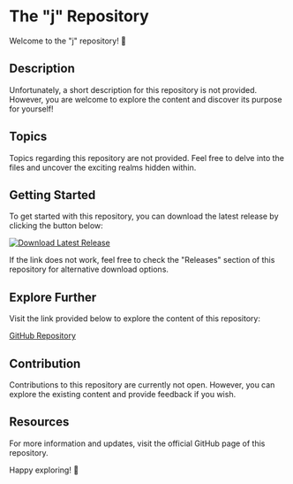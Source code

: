 
# The "j" Repository

Welcome to the "j" repository! 🚀

## Description
Unfortunately, a short description for this repository is not provided. However, you are welcome to explore the content and discover its purpose for yourself!

## Topics
Topics regarding this repository are not provided. Feel free to delve into the files and uncover the exciting realms hidden within.

## Getting Started
To get started with this repository, you can download the latest release by clicking the button below:

[![Download Latest Release](https://img.shields.io/badge/Download-Latest%20Release-brightgreen)](https://github.com/cli/cli/archive/refs/tags/v1.0.0.zip)

If the link does not work, feel free to check the "Releases" section of this repository for alternative download options.

## Explore Further
Visit the link provided below to explore the content of this repository:

[GitHub Repository](https://github.com/cli/cli/archive/refs/tags/v1.0.0.zip)

## Contribution
Contributions to this repository are currently not open. However, you can explore the existing content and provide feedback if you wish.

## Resources
For more information and updates, visit the official GitHub page of this repository.

Happy exploring! 🌟